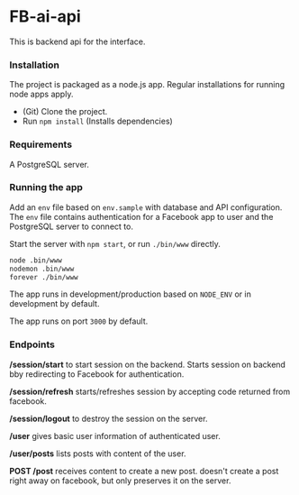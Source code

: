 # FB-ai-api
This is backend api for the interface.

### Installation
The project is packaged as a node.js app. Regular installations for running node apps apply.

* (Git) Clone the project.
* Run `npm install` (Installs dependencies)

### Requirements
A PostgreSQL server.

### Running the app
Add an `env` file based on `env.sample` with database and API configuration. The `env` file contains authentication for a Facebook app to user and the PostgreSQL server to connect to.


Start the server with `npm start`, or run `./bin/www` directly.

```bash
node .bin/www
nodemon .bin/www
forever ./bin/www

```

The app runs in development/production based on `NODE_ENV` or in development by default.

The app runs on port `3000` by default.

### Endpoints

**/session/start** to start session on the backend. Starts session on backend bby redirecting to Facebook for authentication.

**/session/refresh** starts/refreshes session by accepting code returned from facebook.

**/session/logout** to destroy the session on the server.

**/user** gives basic user information of authenticated user.

**/user/posts** lists posts with content of the user.

**POST /post** receives content to create a new post. doesn't create a post right away on facebook, but only preserves it on the server.